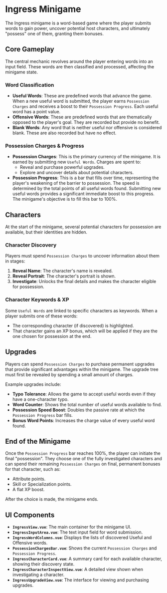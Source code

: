# Ingress Minigame

The Ingress minigame is a word-based game where the player submits words to gain power, uncover potential host characters, and ultimately "possess" one of them, granting them bonuses.

## Core Gameplay

The central mechanic revolves around the player entering words into an input field. These words are then classified and processed, affecting the minigame state.

### Word Classification

*   **Useful Words**: These are predefined words that advance the game. When a new useful word is submitted, the player earns `Possession Charges` and receives a boost to their `Possession Progress`. Each useful word has a point value.
*   **Offensive Words**: These are predefined words that are thematically opposed to the player's goal. They are recorded but provide no benefit.
*   **Blank Words**: Any word that is neither useful nor offensive is considered blank. These are also recorded but have no effect.

### Possession Charges & Progress

*   **Possession Charges**: This is the primary currency of the minigame. It is earned by submitting new `Useful Words`. Charges are spent to:
    *   Reveal and purchase powerful upgrades.
    *   Explore and uncover details about potential characters.
*   **Possession Progress**: This is a bar that fills over time, representing the player's weakening of the barrier to possession. The speed is determined by the total points of all useful words found. Submitting new useful words provides a significant immediate boost to this progress. The minigame's objective is to fill this bar to 100%.

## Characters

At the start of the minigame, several potential characters for possession are available, but their identities are hidden.

### Character Discovery

Players must spend `Possession Charges` to uncover information about them in stages:
1.  **Reveal Name**: The character's name is revealed.
2.  **Reveal Portrait**: The character's portrait is shown.
3.  **Investigate**: Unlocks the final details and makes the character eligible for possession.

### Character Keywords & XP

Some `Useful Words` are linked to specific characters as keywords. When a player submits one of these words:
*   The corresponding character (if discovered) is highlighted.
*   That character gains an XP bonus, which will be applied if they are the one chosen for possession at the end.

## Upgrades

Players can spend `Possession Charges` to purchase permanent upgrades that provide significant advantages within the minigame. The upgrade tree must first be revealed by spending a small amount of charges.

Example upgrades include:
*   **Typo Tolerance**: Allows the game to accept useful words even if they have a one-character typo.
*   **Word Counter**: Shows the total number of useful words available to find.
*   **Possession Speed Boost**: Doubles the passive rate at which the `Possession Progress` bar fills.
*   **Bonus Word Points**: Increases the charge value of every useful word found.

## End of the Minigame

Once the `Possession Progress` bar reaches 100%, the player can initiate the final "possession". They choose one of the fully investigated characters and can spend their remaining `Possession Charges` on final, permanent bonuses for that character, such as:
*   Attribute points.
*   Skill or Specialization points.
*   A flat XP boost.

After the choice is made, the minigame ends.

## UI Components

*   **`IngressView.vue`**: The main container for the minigame UI.
*   **`IngressInputArea.vue`**: The text input field for word submission.
*   **`IngressWordColumns.vue`**: Displays the lists of discovered Useful and Offensive words.
*   **`PossessionChargesBar.vue`**: Shows the current `Possession Charges` and `Possession Progress`.
*   **`IngressCharacterCard.vue`**: A summary card for each available character, showing their discovery state.
*   **`IngressCharacterInspectView.vue`**: A detailed view shown when investigating a character.
*   **`IngressUpgradeView.vue`**: The interface for viewing and purchasing upgrades. 